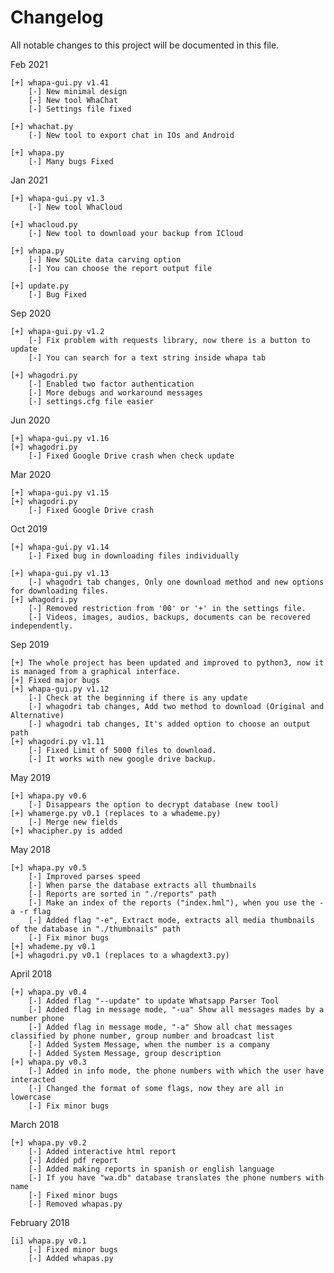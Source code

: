 Changelog
====
All notable changes to this project will be documented in this file.

Feb 2021

    [+] whapa-gui.py v1.41
		[-] New minimal design
		[-] New tool WhaChat
		[-] Settings file fixed
		
	[+] whachat.py
		[-] New tool to export chat in IOs and Android
		
	[+] whapa.py
		[-] Many bugs Fixed
			

		
		
Jan 2021

    [+] whapa-gui.py v1.3
		[-] New tool WhaCloud
		
	[+] whacloud.py
		[-] New tool to download your backup from ICloud
		
	[+] whapa.py
		[-] New SQLite data carving option
		[-] You can choose the report output file
			
    [+] update.py
    	[-] Bug Fixed
		
Sep 2020

    [+] whapa-gui.py v1.2
		[-] Fix problem with requests library, now there is a button to update
		[-] You can search for a text string inside whapa tab

    [+] whagodri.py
    	[-] Enabled two factor authentication
		[-] More debugs and workaround messages
		[-] settings.cfg file easier
		
Jun 2020

    [+] whapa-gui.py v1.16
    [+] whagodri.py
    	[-] Fixed Google Drive crash when check update
Mar 2020

    [+] whapa-gui.py v1.15
    [+] whagodri.py
    	[-] Fixed Google Drive crash

Oct 2019

    [+] whapa-gui.py v1.14
    	[-] Fixed bug in downloading files individually
	
    [+] whapa-gui.py v1.13
    	[-] whagodri tab changes, Only one download method and new options for downloading files.
    [+] whagodri.py
    	[-] Removed restriction from '00' or '+' in the settings file.
    	[-] Videos, images, audios, backups, documents can be recovered independently.
	
Sep 2019

    [+] The whole project has been updated and improved to python3, now it is managed from a graphical interface.
    [+] Fixed major bugs
    [+] whapa-gui.py v1.12
    	[-] Check at the beginning if there is any update
		[-] whagodri tab changes, Add two method to download (Original and Alternative)
		[-] whagodri tab changes, It's added option to choose an output path
    [+] whagodri.py v1.11    
    	[-] Fixed Limit of 5000 files to download.
    	[-] It works with new google drive backup.

May 2019

    [+] whapa.py v0.6
    	[-] Disappears the option to decrypt database (new tool)
    [+] whamerge.py v0.1 (replaces to a whademe.py)
    	[-] Merge new fields
    [+] whacipher.py is added

May 2018

    [+] whapa.py v0.5
    	[-] Improved parses speed
    	[-] When parse the database extracts all thumbnails
    	[-] Reports are sorted in "./reports" path
    	[-] Make an index of the reports ("index.hml"), when you use the -a -r flag 
    	[-] Added flag "-e", Extract mode, extracts all media thumbnails of the database in "./thumbnails" path
    	[-] Fix minor bugs
    [+] whademe.py v0.1
    [+] whagodri.py v0.1 (replaces to a whagdext3.py)

April 2018

    [+] whapa.py v0.4
    	[-] Added flag "--update" to update Whatsapp Parser Tool
    	[-] Added flag in message mode, "-ua" Show all messages mades by a number phone
    	[-] Added flag in message mode, "-a" Show all chat messages classified by phone number, group number and broadcast list 
    	[-] Added System Message, when the number is a company
    	[-] Added System Message, group description
    [+] whapa.py v0.3
    	[-] Added in info mode, the phone numbers with which the user have interacted
    	[-] Changed the format of some flags, now they are all in lowercase
    	[-] Fix minor bugs
    
March 2018

    [+] whapa.py v0.2
    	[-] Added interactive html report
    	[-] Added pdf report
    	[-] Added making reports in spanish or english language
    	[-] If you have "wa.db" database translates the phone numbers with name 
    	[-] Fixed minor bugs
    	[-] Removed whapas.py 
    
February 2018

    [i] whapa.py v0.1
    	[-] Fixed minor bugs
    	[-] Added whapas.py
